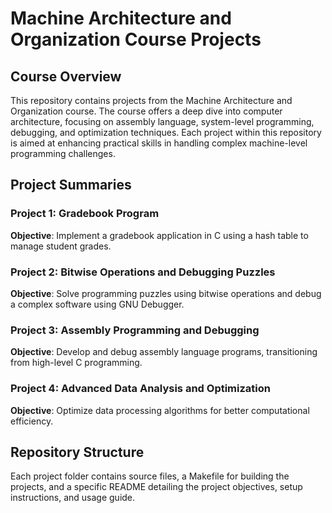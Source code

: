 # Machine Architecture and Organization Course Projects

## Course Overview

This repository contains projects from the Machine Architecture and Organization course. The course offers a deep dive into computer architecture, focusing on assembly language, system-level programming, debugging, and optimization techniques. Each project within this repository is aimed at enhancing practical skills in handling complex machine-level programming challenges.

## Project Summaries

### Project 1: Gradebook Program

**Objective**: Implement a gradebook application in C using a hash table to manage student grades.

### Project 2: Bitwise Operations and Debugging Puzzles

**Objective**: Solve programming puzzles using bitwise operations and debug a complex software using GNU Debugger.

### Project 3: Assembly Programming and Debugging

**Objective**: Develop and debug assembly language programs, transitioning from high-level C programming.

### Project 4: Advanced Data Analysis and Optimization

**Objective**: Optimize data processing algorithms for better computational efficiency.

## Repository Structure

Each project folder contains source files, a Makefile for building the projects, and a specific README detailing the project objectives, setup instructions, and usage guide.
